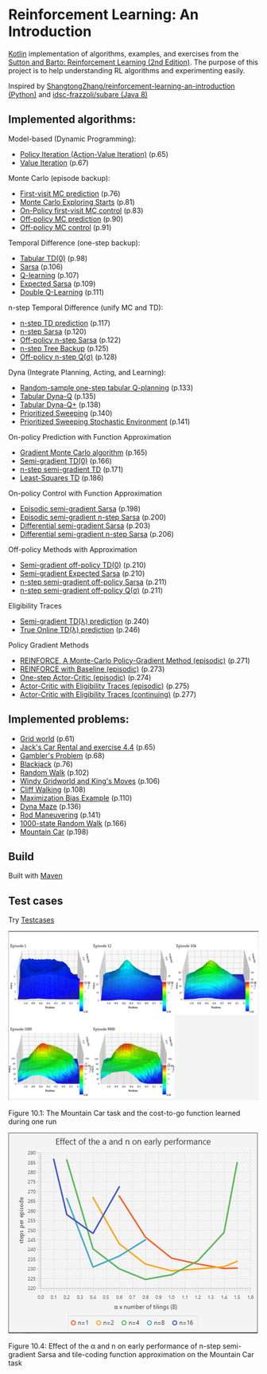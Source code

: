 # Reinforcement Learning: An Introduction

[Kotlin](https://kotlinlang.org/) implementation of algorithms, examples, and exercises from the [Sutton and Barto: Reinforcement Learning (2nd Edition)](http://incompleteideas.net/sutton/book/bookdraft2017nov5.pdf). The purpose of this project is to help understanding RL algorithms and experimenting easily. 

Inspired by [ShangtongZhang/reinforcement-learning-an-introduction (Python)](https://github.com/ShangtongZhang/reinforcement-learning-an-introduction)
and [idsc-frazzoli/subare (Java 8)](https://github.com/idsc-frazzoli/subare)

## Implemented algorithms:
Model-based (Dynamic Programming):
* [Policy Iteration (Action-Value Iteration)](src/main/kotlin/lab/mars/rl/algo/dp/PolicyIteration.kt) (p.65)
* [Value Iteration](src/main/kotlin/lab/mars/rl/algo/dp/ValueIteration.kt)  (p.67)

Monte Carlo (episode backup):
* [First-visit MC prediction](src/main/kotlin/lab/mars/rl/algo/mc/Prediction.kt) (p.76)
* [Monte Carlo Exploring Starts](src/main/kotlin/lab/mars/rl/algo/mc/ExploringStarts.kt) (p.81)
* [On-Policy first-visit MC control](src/main/kotlin/lab/mars/rl/algo/mc/On-Policy%20Optimal.kt) (p.83)
* [Off-policy MC prediction](src/main/kotlin/lab/mars/rl/algo/mc/Off-Policy%20Prediction.kt) (p.90)
* [Off-policy MC control](src/main/kotlin/lab/mars/rl/algo/mc/Off-policy%20Optimal.kt) (p.91)

Temporal Difference (one-step backup):
* [Tabular TD(0)](src/main/kotlin/lab/mars/rl/algo/td/Prediction.kt) (p.98)
* [Sarsa](src/main/kotlin/lab/mars/rl/algo/td/Sarsa.kt) (p.106)
* [Q-learning](src/main/kotlin/lab/mars/rl/algo/td/QLearning.kt) (p.107)
* [Expected Sarsa](src/main/kotlin/lab/mars/rl/algo/td/ExpectedSarsa.kt) (p.109)
* [Double Q-Learning](src/main/kotlin/lab/mars/rl/algo/td/DoubleQLearning.kt) (p.111)

n-step Temporal Difference (unify MC and TD):
* [n-step TD prediction](src/main/kotlin/lab/mars/rl/algo/ntd/Prediction.kt) (p.117)
* [n-step Sarsa](src/main/kotlin/lab/mars/rl/algo/ntd/Sarsa.kt) (p.120)
* [Off-policy n-step Sarsa](src/main/kotlin/lab/mars/rl/algo/ntd/Off-policy%20Sarsa.kt) (p.122)
* [n-step Tree Backup](src/main/kotlin/lab/mars/rl/algo/ntd/Treebackup.kt) (p.125)
* [Off-policy n-step Q(σ)](src/main/kotlin/lab/mars/rl/algo/ntd/Off-policy%20Q%20sigma.kt) (p.128)

Dyna (Integrate Planning, Acting, and Learning):
* [Random-sample one-step tabular Q-planning](src/main/kotlin/lab/mars/rl/algo/dyna/RandomSampleOneStepTabularQLearning.kt) (p.133)
* [Tabular Dyna-Q](src/main/kotlin/lab/mars/rl/algo/dyna/Dyna-Q.kt) (p.135)
* [Tabular Dyna-Q+](src/main/kotlin/lab/mars/rl/algo/dyna/Dyna-Q+.kt) (p.138)
* [Prioritized Sweeping](src/main/kotlin/lab/mars/rl/algo/dyna/PrioritizedSweeping.kt) (p.140)
* [Prioritized Sweeping Stochastic Environment](src/main/kotlin/lab/mars/rl/algo/dyna/PrioritizedSweepingStochasticEnv.kt) (p.141)

On-policy Prediction with Function Approximation
* [Gradient Monte Carlo algorithm](src/main/kotlin/lab/mars/rl/algo/func_approx/prediction/Gradient%20Monte%20Carlo%20algorithm.kt) (p.165)
* [Semi-gradient TD(0)](src/main/kotlin/lab/mars/rl/algo/func_approx/prediction/Semi-gradient%20TD(0).kt) (p.166)
* [n-step semi-gradient TD](src/main/kotlin/lab/mars/rl/algo/func_approx/prediction/n-step%20semi-gradient%20TD.kt) (p.171)
* [Least-Squares TD](src/main/kotlin/lab/mars/rl/algo/func_approx/prediction/LSTD.kt) (p.186)

On-policy Control with Function Approximation
* [Episodic semi-gradient Sarsa](src/main/kotlin/lab/mars/rl/algo/func_approx/on_policy_control/Episodic%20semi-gradient%20n-step%20Sarsa.kt) (p.198)
* [Episodic semi-gradient n-step Sarsa](src/main/kotlin/lab/mars/rl/algo/func_approx/on_policy_control/Episodic%20semi-gradient%20n-step%20Sarsa.kt) (p.200)
* [Differential semi-gradient Sarsa](src/main/kotlin/lab/mars/rl/algo/func_approx/on_policy_control/Differential%20semi-gradient%20Sarsa.kt) (p.203)
* [Differential semi-gradient n-step Sarsa](src/main/kotlin/lab/mars/rl/algo/func_approx/on_policy_control/Differential%20semi-gradient%20n-step%20Sarsa.kt) (p.206)

Off-policy Methods with Approximation
* [Semi-gradient off-policy TD(0)](src/main/kotlin/lab/mars/rl/algo/func_approx/off_policy/Semi-gradient%20off-policy%20TD(0).kt) (p.210)
* [Semi-gradient Expected Sarsa](src/main/kotlin/lab/mars/rl/algo/func_approx/off_policy/Semi-gradient%20Expected%20Sarsa.kt) (p.210)
* [n-step semi-gradient off-policy Sarsa](src/main/kotlin/lab/mars/rl/algo/func_approx/off_policy/n-step%20semi-gradient%20off-policy%20sarsa.kt) (p.211)
* [n-step semi-gradient off-policy Q(σ)](src/main/kotlin/lab/mars/rl/algo/func_approx/off_policy/n-step%20semi-gradient%20off-policy%20Q(σ).kt) (p.211)

Eligibility Traces
* [Semi-gradient TD(λ) prediction](src/main/kotlin/lab/mars/rl/algo/eligibility_trace/Semi-gradient%20TD(λ)%20prediction.kt) (p.240)
* [True Online TD(λ) prediction](src/main/kotlin/lab/mars/rl/algo/eligibility_trace/True%20Online%20TD(λ)%20prediction.kt) (p.246)

Policy Gradient Methods
* [REINFORCE, A Monte-Carlo Policy-Gradient Method (episodic)](src/main/kotlin/lab/mars/rl/algo/policy_gradient/REINFORCE.kt) (p.271)
* [REINFORCE with Baseline (episodic)](src/main/kotlin/lab/mars/rl/algo/policy_gradient/REINFORCE%20with%20Baseline%20(episodic).kt) (p.273)
* [One-step Actor-Critic (episodic)](src/main/kotlin/lab/mars/rl/algo/policy_gradient/One-step%20Actor-Critic%20(episodic).kt) (p.274)
* [Actor-Critic with Eligibility Traces (episodic)](src/main/kotlin/lab/mars/rl/algo/policy_gradient/Actor-Critic%20with%20Eligibility%20Traces%20(episodic).kt) (p.275)
* [Actor-Critic with Eligibility Traces (continuing)](src/main/kotlin/lab/mars/rl/algo/policy_gradient/Actor-Critic%20with%20Eligibility%20Traces%20(continuing).kt) (p.277)

## Implemented problems:
* [Grid world](src/main/kotlin/lab/mars/rl/problem/GridWorld.kt) (p.61)
* [Jack's Car Rental and exercise 4.4](src/main/kotlin/lab/mars/rl/problem/CarRental.kt) (p.65)
* [Gambler's Problem](src/main/kotlin/lab/mars/rl/problem/Gambler.kt) (p.68)
* [Blackjack](src/main/kotlin/lab/mars/rl/problem/Blackjack.kt) (p.76)
* [Random Walk](src/main/kotlin/lab/mars/rl/problem/RandomWalk.kt) (p.102)
* [Windy Gridworld and King's Moves](src/main/kotlin/lab/mars/rl/problem/WindyGridworld.kt) (p.106)
* [Cliff Walking](src/main/kotlin/lab/mars/rl/problem/CliffWalking.kt) (p.108)
* [Maximization Bias Example](src/main/kotlin/lab/mars/rl/problem/MaximizationBias.kt) (p.110)
* [Dyna Maze](src/main/kotlin/lab/mars/rl/problem/DynaMaze.kt) (p.136)
* [Rod Maneuvering](src/main/kotlin/lab/mars/rl/problem/RodManeuvering.kt) (p.141)
* [1000-state Random Walk](src/main/kotlin/lab/mars/rl/problem/1000-state%20RandomWalk.kt) (p.166)
* [Mountain Car](src/main/kotlin/lab/mars/rl/problem/MountainCar.kt) (p.198)

## Build
Built with [Maven](https://maven.apache.org/) 

## Test cases
Try [Testcases](src/test/kotlin/lab/mars/rl/model/impl)

![Figure 10.1](src/test/resources/Figure%2010.1.PNG)

Figure 10.1: The Mountain Car task and the cost-to-go function learned
during one run

![Figure 10.4](src/test/resources/Figure%2010.4.PNG)

Figure 10.4: Effect of the α and n on early performance of n-step semi-gradient Sarsa and tile-coding function
approximation on the Mountain Car task
